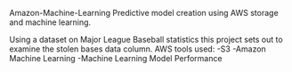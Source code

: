 Amazon-Machine-Learning
Predictive model creation using AWS storage and machine learning.

Using a dataset on Major League Baseball statistics this project sets out to examine the stolen bases data column.
AWS tools used:
  -S3
  -Amazon Machine Learning
  -Machine Learning Model Performance
  
